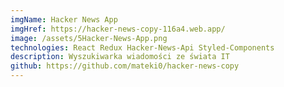```yaml
---
imgName: Hacker News App
imgHref: https://hacker-news-copy-116a4.web.app/
image: /assets/5Hacker-News-App.png
technologies: React Redux Hacker-News-Api Styled-Components
description: Wyszukiwarka wiadomości ze świata IT
github: https://github.com/mateki0/hacker-news-copy
---
```

